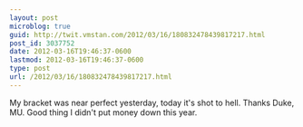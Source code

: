 ```yaml
---
layout: post
microblog: true
guid: http://twit.vmstan.com/2012/03/16/180832478439817217.html
post_id: 3037752
date: 2012-03-16T19:46:37-0600
lastmod: 2012-03-16T19:46:37-0600
type: post
url: /2012/03/16/180832478439817217.html
---
```

My bracket was near perfect yesterday, today it's shot to hell. Thanks Duke, MU. Good thing I didn't put money down this year.
